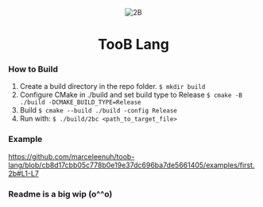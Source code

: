 <div align="center">
  <img src="https://user-images.githubusercontent.com/67397386/200191978-10bcf1f7-4e6e-4c88-9360-162dfd9883a9.gif" alt="2B">
  <h1>TooB Lang</h1>
</div>

### How to Build
1. Create a build directory in the repo folder. `$ mkdir build`
2. Configure CMake in ./build and set build type to Release `$ cmake -B ./build -DCMAKE_BUILD_TYPE=Release`
3. Build `$ cmake --build ./build -config Release`
4. Run with: `$ ./build/2bc <path_to_target_file>`

### Example

https://github.com/marceleenuh/toob-lang/blob/cb8d17cbb05c778b0e19e37dc696ba7de5661405/examples/first.2b#L1-L7

### Readme is a big wip (o^^o)
